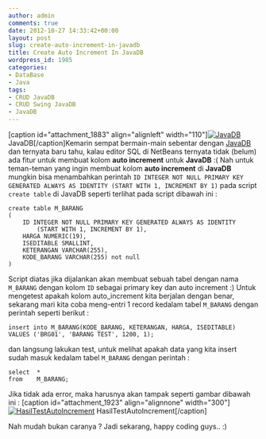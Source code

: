 ```yaml
---
author: admin
comments: true
date: 2012-10-27 14:33:42+00:00
layout: post
slug: create-auto-increment-in-javadb
title: Create Auto Increment In JavaDB
wordpress_id: 1985
categories:
- DataBase
- Java
tags:
- CRUD JavaDB
- CRUD Swing JavaDB
- JavaDB
---
```


[caption id="attachment_1883" align="alignleft" width="110"][![JavaDB](http://martinusadyh.web.id/wp-content/uploads/2012/08/JavaDB.png)](http://martinusadyh.web.id/wp-content/uploads/2012/08/JavaDB.png)JavaDB[/caption]Kemarin sempat bermain-main sebentar dengan [JavaDB](http://www.oracle.com/technetwork/java/javadb/index.html) dan ternyata baru tahu, kalau editor SQL di NetBeans ternyata tidak (belum) ada fitur untuk membuat kolom **auto increment** untuk **JavaDB** :( Nah untuk teman-teman yang ingin membuat kolom **auto increment** di **JavaDB** mungkin bisa menambahkan perintah `ID INTEGER NOT NULL PRIMARY KEY GENERATED ALWAYS AS IDENTITY (START WITH 1, INCREMENT BY 1)` pada script `create table` di JavaDB seperti terlihat pada script dibawah ini :

    
    
    create table M_BARANG
    (
    	ID INTEGER NOT NULL PRIMARY KEY GENERATED ALWAYS AS IDENTITY
            (START WITH 1, INCREMENT BY 1),
    	HARGA NUMERIC(19),
    	ISEDITABLE SMALLINT,
    	KETERANGAN VARCHAR(255),
    	KODE_BARANG VARCHAR(255) not null
    )
    


<!-- more -->
Script diatas jika dijalankan akan membuat sebuah tabel dengan nama `M_BARANG` dengan kolom `ID` sebagai primary key dan auto increment :) Untuk mengetest apakah kolom auto_increment kita berjalan dengan benar, sekarang mari kita coba meng-entri 1 record kedalam tabel `M_BARANG` dengan perintah seperti berikut :

    
    
    insert into M_BARANG(KODE_BARANG, KETERANGAN, HARGA, ISEDITABLE) 
    VALUES ('BRG01', 'BARANG TEST', 1200, 1);
    



dan langsung lakukan test, untuk melihat apakah data yang kita insert sudah masuk kedalam tabel `M_BARANG` dengan perintah :

    
    
    select  *
    from    M_BARANG;
    



Jika tidak ada error, maka harusnya akan tampak seperti gambar dibawah ini :
[caption id="attachment_1923" align="alignnone" width="300"][![HasilTestAutoIncrement](http://martinusadyh.web.id/wp-content/uploads/2012/08/HasilTestAutoIncrement-300x218.png)](http://martinusadyh.web.id/wp-content/uploads/2012/08/HasilTestAutoIncrement.png) HasilTestAutoIncrement[/caption]

Nah mudah bukan caranya ? Jadi sekarang, happy coding guys.. :)

